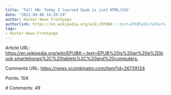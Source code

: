 ```yaml
---
title: 'Tell HN: Today I learned Epub is just HTML/CSS'
date: "2021-04-08 14:28:24"
author: Hacker News Frontpage
authorlink: https://en.wikipedia.org/wiki/EPUB#:~:text=EPUB%20is%20an%20e%2Dbook,smartphones%2C%20tablets%2C%20and%20computers.
tags:
- Hacker-News-Frontpage
---
```


<p>Article URL: <a href="https://en.wikipedia.org/wiki/EPUB#:~:text=EPUB%20is%20an%20e%2Dbook,smartphones%2C%20tablets%2C%20and%20computers.">https://en.wikipedia.org/wiki/EPUB#:~:text=EPUB%20is%20an%20e%2Dbook,smartphones%2C%20tablets%2C%20and%20computers.</a></p>
<p>Comments URL: <a href="https://news.ycombinator.com/item?id=26739124">https://news.ycombinator.com/item?id=26739124</a></p>
<p>Points: 104</p>
<p># Comments: 49</p>
